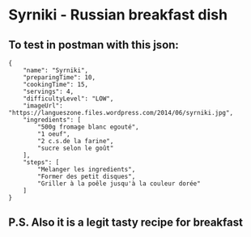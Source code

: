 # Syrniki - Russian breakfast dish
## To test in postman with this json: 
```
{
    "name": "Syrniki",
    "preparingTime": 10,
    "cookingTime": 15,
    "servings": 4,
    "difficultyLevel": "LOW",
    "imageUrl": "https://langueszone.files.wordpress.com/2014/06/syrniki.jpg",
    "ingredients": [
        "500g fromage blanc egouté",
        "1 oeuf",
        "2 c.s.de la farine",
        "sucre selon le goût"
    ],
    "steps": [
        "Melanger les ingredients",
        "Former des petit disques",
        "Griller à la poêle jusqu'à la couleur dorée"
    ]
}
```
## P.S. Also it is a legit tasty recipe for breakfast
